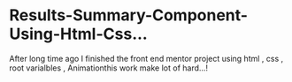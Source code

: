 # Results-Summary-Component-Using-Html-Css...
After long time ago I finished the front end mentor project using html , css , root varialbles , Animationthis work make lot of hard...!
